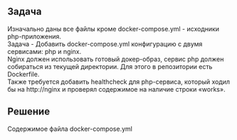 ## Задача

Изначально даны все файлы кроме docker-compose.yml - исходники php-приложения. <br />
Задача - Добавить docker-compose.yml конфигурацию с двумя сервисами: php и nginx. <br />
Nginx должен использовать готовый докер-образ, сервис php должен собираться из текущей директории. Для этого в репозитории есть Dockerfile. <br />
Также требуется добавить healthcheck для php-сервиса, который ходил бы на http://nginx и проверял содержимое на наличие строки «works».

## Решение

Содержимое файла docker-compose.yml


